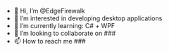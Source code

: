 - 👋 Hi, I’m @EdgeFirewalk
- 👀 I’m interested in developing desktop applications
- 🌱 I’m currently learning: C# + WPF
- 💞️ I’m looking to collaborate on ###
- 📫 How to reach me ###

<!---
EdgeFirewalk/EdgeFirewalk is a ✨ special ✨ repository because its `README.md` (this file) appears on your GitHub profile.
You can click the Preview link to take a look at your changes.
--->
